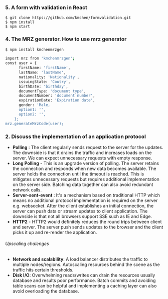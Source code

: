 ### 5. A form with validation in React
```
$ git clone https://github.com/kmchen/formvalidation.git
$ npm install
$ npm start
```

### 4. The MRZ generator. How to use mrz generator

```sh
$ npm install kmchenmrzgen

import mrz from 'kmchenmrzgen';
const user = {
      firstName: 'firstName',
      lastName: 'lastName',
      nationality: 'Nationality',
      issuingState: 'Coutry',
      birthDate: 'birthday',
      documentType: 'document type',
      documentNumber: 'document number',
      expirationDate: 'Expiration date',
      gender: 'Male,
      option1: '',
      option2: '',
    };
mrz.generateMrzCode(user);
```

### 2. Discuss the implementation of an application protocol
    
* **Polling** :  The client regularly sends request to the server for the updates. The downside is that it drains the traffic and increases loads on the server. We can expect unnecessary requests with empty response.
* **Long Polling** - This is an upgrade version of polling. The server retains the connection and responds when new data becomes available. The server holds the connection until the timeout is reached. This is mitigates unnecessary requests but requires additional implementation on the server side. Batching data together can also avoid redundant network calls.
* **Server-sent-event** : It's a mechanism based on traditional HTTP which means no additional protocol implementation is required on the server e.g. websocket. After the client establishes an initial connection, the server can push data or stream updates to client application. The downside is that not all browsers support SSE such as IE and Edge.
* **HTTP2** - HTTP2 would definitely reduces the round trips between client and server. The server push sends updates to the browser and the client picks it up and re-render the application.
    
###### Upscaling chalenges

* **Network and scalability**: A load balancer distributes the traffic to multiple nodes/regions. Autoscaling resources behind the scene as the traffic hits certain thresholds.
* **Disk I/O**: Overwhelming reads/writes can drain the resources usually database and results poor performance. Batch commits and avoiding table scans can be helpful and implementing a caching layer can also avoid overloading the database. 
